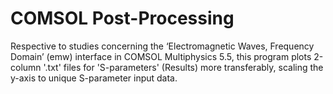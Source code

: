 # COMSOL Post-Processing
Respective to studies concerning the ‘Electromagnetic Waves, Frequency Domain’ (emw) 
interface in COMSOL Multiphysics 5.5, this program plots 2-column '.txt' files for 'S-parameters' (Results)
more transferably, scaling the y-axis to unique S-parameter input data.
